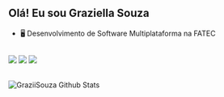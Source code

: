 ## Olá! Eu sou Graziella Souza

- 🖥️ Desenvolvimento de Software Multiplataforma na FATEC
<div>
  <a href="https://github.com/GraziiSouza">
</div>

##

<div>
  <a href="https://www.instagram.com/grazi_bjj/" target="_blank"><img src="https://img.shields.io/badge/Instagram-E4405F?style=for-the-badge&logo=instagram&logoColor=white" target="_blank"></a>
  <a href="https://www.linkedin.com/in/graziella-souza-28482326b/"><img src="https://img.shields.io/badge/LinkedIn-0077B5?style=for-the-badge&logo=linkedin&logoColor=white"></a>     
  <a href="mailto:graziisouza0127@gmail.com"><img src="https://img.shields.io/badge/Gmail-D14836?style=for-the-badge&logo=gmail&logoColor=white"></a> 
</div>

<br>

  ![GraziiSouza Github Stats](https://github-readme-stats.vercel.app/api?username=grazisouza1&show_icons=true&theme=react)
